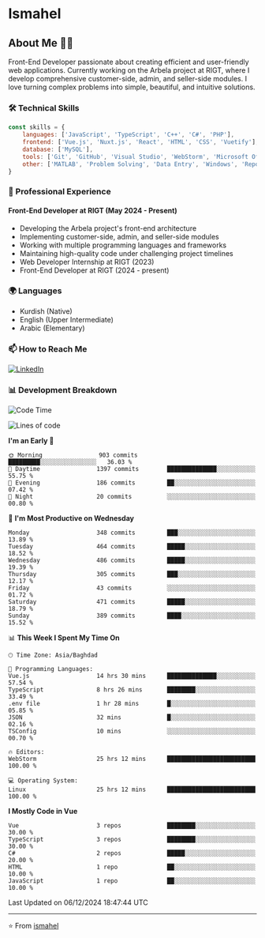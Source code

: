 # Ismahel

## About Me 👨‍💻
Front-End Developer passionate about creating efficient and user-friendly web applications. Currently working on the Arbela project at RIGT, where I develop comprehensive customer-side, admin, and seller-side modules. I love turning complex problems into simple, beautiful, and intuitive solutions.

### 🛠️ Technical Skills
```javascript
const skills = {
    languages: ['JavaScript', 'TypeScript', 'C++', 'C#', 'PHP'],
    frontend: ['Vue.js', 'Nuxt.js', 'React', 'HTML', 'CSS', 'Vuetify'],
    database: ['MySQL'],
    tools: ['Git', 'GitHub', 'Visual Studio', 'WebStorm', 'Microsoft Office'],
    other: ['MATLAB', 'Problem Solving', 'Data Entry', 'Windows', 'Reporting']
}
```

### 💼 Professional Experience
#### Front-End Developer at RIGT (May 2024 - Present)
- Developing the Arbela project's front-end architecture
- Implementing customer-side, admin, and seller-side modules
- Working with multiple programming languages and frameworks
- Maintaining high-quality code under challenging project timelines
- Web Developer Internship at RIGT (2023)
- Front-End Developer at RIGT (2024 - present)

### 🌍 Languages
- Kurdish (Native)
- English (Upper Intermediate)
- Arabic (Elementary)

### 📫 How to Reach Me
[![LinkedIn](https://img.shields.io/badge/LinkedIn-0077B5?style=for-the-badge&logo=linkedin&logoColor=white)](https://linkedin.com/in/ismahel-zero-1053b4228)

### 📊 Development Breakdown
<!--START_SECTION:waka-->
![Code Time](http://img.shields.io/badge/Code%20Time-503%20hrs%2047%20mins-blue)

![Lines of code](https://img.shields.io/badge/From%20Hello%20World%20I%27ve%20Written-4.5%20million%20lines%20of%20code-blue)

**I'm an Early 🐤** 

```text
🌞 Morning                903 commits         █████████░░░░░░░░░░░░░░░░   36.03 % 
🌆 Daytime                1397 commits        ██████████████░░░░░░░░░░░   55.75 % 
🌃 Evening                186 commits         ██░░░░░░░░░░░░░░░░░░░░░░░   07.42 % 
🌙 Night                  20 commits          ░░░░░░░░░░░░░░░░░░░░░░░░░   00.80 % 
```
📅 **I'm Most Productive on Wednesday** 

```text
Monday                   348 commits         ███░░░░░░░░░░░░░░░░░░░░░░   13.89 % 
Tuesday                  464 commits         █████░░░░░░░░░░░░░░░░░░░░   18.52 % 
Wednesday                486 commits         █████░░░░░░░░░░░░░░░░░░░░   19.39 % 
Thursday                 305 commits         ███░░░░░░░░░░░░░░░░░░░░░░   12.17 % 
Friday                   43 commits          ░░░░░░░░░░░░░░░░░░░░░░░░░   01.72 % 
Saturday                 471 commits         █████░░░░░░░░░░░░░░░░░░░░   18.79 % 
Sunday                   389 commits         ████░░░░░░░░░░░░░░░░░░░░░   15.52 % 
```


📊 **This Week I Spent My Time On** 

```text
🕑︎ Time Zone: Asia/Baghdad

💬 Programming Languages: 
Vue.js                   14 hrs 30 mins      ██████████████░░░░░░░░░░░   57.54 % 
TypeScript               8 hrs 26 mins       ████████░░░░░░░░░░░░░░░░░   33.49 % 
.env file                1 hr 28 mins        █░░░░░░░░░░░░░░░░░░░░░░░░   05.85 % 
JSON                     32 mins             █░░░░░░░░░░░░░░░░░░░░░░░░   02.16 % 
TSConfig                 10 mins             ░░░░░░░░░░░░░░░░░░░░░░░░░   00.70 % 

🔥 Editors: 
WebStorm                 25 hrs 12 mins      █████████████████████████   100.00 % 

💻 Operating System: 
Linux                    25 hrs 12 mins      █████████████████████████   100.00 % 
```

**I Mostly Code in Vue** 

```text
Vue                      3 repos             ████████░░░░░░░░░░░░░░░░░   30.00 % 
TypeScript               3 repos             ████████░░░░░░░░░░░░░░░░░   30.00 % 
C#                       2 repos             █████░░░░░░░░░░░░░░░░░░░░   20.00 % 
HTML                     1 repo              ██░░░░░░░░░░░░░░░░░░░░░░░   10.00 % 
JavaScript               1 repo              ██░░░░░░░░░░░░░░░░░░░░░░░   10.00 % 
```




 Last Updated on 06/12/2024 18:47:44 UTC
<!--END_SECTION:waka-->

---
⭐️ From [ismahel](https://github.com/ismahelZero)
